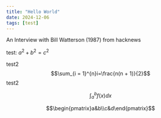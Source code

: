 ```yaml
---
title: "Hello World"
date: 2024-12-06
tags: [test]
---
```


An Interview with Bill Watterson (1987)
from hacknews

test: $a^{2}+b^{2}=c^{2}$

test2 $$\sum_{i = 1}^{n}i=\frac{n(n + 1)}{2}$$ test2

$$\int_{a}^{b}f(x)dx$$

$$\begin{pmatrix}a&b\\c&d\end{pmatrix}$$


